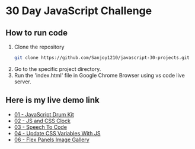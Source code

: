 # 30 Day JavaScript Challenge

## How to run code

1. Clone the repository
   ```sh
   git clone https://github.com/Sanjoy1210/javascript-30-projects.git
   ```
2. Go to the specific project directory.
3. Run the 'index.html' file in Google Chrome Browser using vs code live server.

## Here is my live demo link

- [01 - JavaScript Drum Kit](https://awesome-js-drum-kit.netlify.app/)
- [02 - JS and CSS Clock](https://nice-js-clock.netlify.app/)
- [03 - Speech To Code](https://speech-to-code.netlify.app/)
- [04 - Update CSS Variables With JS](https://css-variables-update.netlify.app/)
- [06 - Flex Panels Image Gallery](https://flex-panel-images-gallery.netlify.app/)
